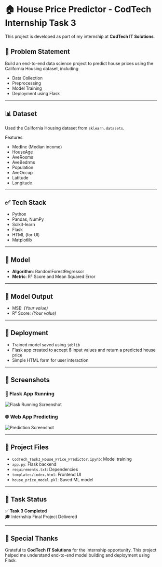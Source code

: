 # 🏠 House Price Predictor - CodTech Internship Task 3

This project is developed as part of my internship at **CodTech IT Solutions**.

## 📌 Problem Statement
Build an end-to-end data science project to predict house prices using the California Housing dataset, including:
- Data Collection
- Preprocessing
- Model Training
- Deployment using Flask

---

## 📊 Dataset
Used the California Housing dataset from `sklearn.datasets`.

Features:
- MedInc (Median income)
- HouseAge
- AveRooms
- AveBedrms
- Population
- AveOccup
- Latitude
- Longitude

---

## ✅ Tech Stack
- Python
- Pandas, NumPy
- Scikit-learn
- Flask
- HTML (for UI)
- Matplotlib

---

## 🧠 Model
- **Algorithm**: RandomForestRegressor
- **Metric**: R² Score and Mean Squared Error

---

## 💾 Model Output
- MSE: *(Your value)*
- R² Score: *(Your value)*

---

## 🚀 Deployment
- Trained model saved using `joblib`
- Flask app created to accept 8 input values and return a predicted house price
- Simple HTML form for user interaction

---

## 📸 Screenshots

### 🔧 Flask App Running
![Flask Running Screenshot](your-screenshot1.png)

### 🌐 Web App Predicting
![Prediction Screenshot](your-screenshot2.png)

---

## 🔗 Project Files
- `CodTech_Task3_House_Price_Predictor.ipynb`: Model training
- `app.py`: Flask backend
- `requirements.txt`: Dependencies
- `templates/index.html`: Frontend UI
- `house_price_model.pkl`: Saved ML model

---

## 🏁 Task Status
✅ **Task 3 Completed**  
🎓 Internship Final Project Delivered

---

## 🙌 Special Thanks
Grateful to **CodTech IT Solutions** for the internship opportunity. This project helped me understand end-to-end model building and deployment using Flask.

